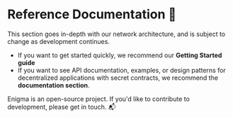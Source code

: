 ﻿# Reference Documentation 📖

This section goes in-depth with our network architecture, and is subject to change as development continues.

- If you want to get started quickly, we recommend our **Getting Started guide**
- If you want to see API documentation, examples, or design patterns for decentralized applications with secret contracts, we recommend the **documentation section**. 

Enigma is an open-source project. If you'd like to contribute to development, please get in touch.  📬

